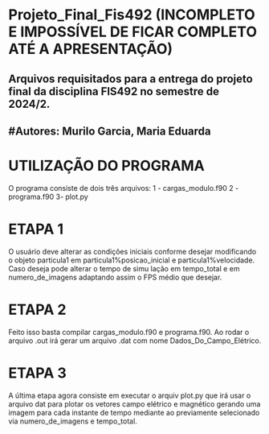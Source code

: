 # Projeto_Final_Fis492 (INCOMPLETO E IMPOSSÍVEL DE FICAR COMPLETO ATÉ A APRESENTAÇÃO)
Arquivos requisitados para a entrega do projeto final da disciplina FIS492 no semestre de 2024/2.
--------------------------------------------------------------------------------------------------
#Autores: Murilo Garcia, Maria Eduarda
--------------------------------------------------------------------------------------------------

# UTILIZAÇÃO DO PROGRAMA #
O programa consiste de dois três arquivos:
  1 - cargas_modulo.f90
  2 - programa.f90
  3-  plot.py

# ETAPA 1
  O usuário deve alterar as condições iniciais conforme desejar modificando o objeto particula1
em particula1%posicao_inicial e particula1%velocidade. Caso deseja pode alterar o tempo de simu
lação em tempo_total e em numero_de_imagens adaptando assim o FPS médio que desejar.
# ETAPA 2
Feito isso basta compilar cargas_modulo.f90 e programa.f90. Ao rodar o arquivo .out irá gerar
um arquivo .dat com nome Dados_Do_Campo_Elétrico.
# ETAPA 3
A última etapa agora consiste em executar o arquiv plot.py que irá usar o arquivo dat para
plotar os vetores campo elétrico e magnético gerando uma imagem para cada instante de tempo
mediante ao previamente selecionado via numero_de_imagens e tempo_total.
